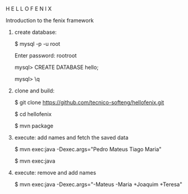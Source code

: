 
   H E L L O F E N I X

   Introduction to the fenix framework


   1) create database:

      $ mysql -p -u root

      Enter password: rootroot

      mysql> CREATE DATABASE hello;

      mysql> \q

   2) clone and build:

      $ git clone https://github.com/tecnico-softeng/hellofenix.git

      $ cd hellofenix

      $ mvn package

   3) execute: add names and fetch the saved data

      $ mvn exec:java -Dexec.args="Pedro Mateus Tiago Maria"

      $ mvn exec:java

   4) execute: remove and add names

      $ mvn exec:java -Dexec.args="-Mateus -Maria +Joaquim +Teresa"
